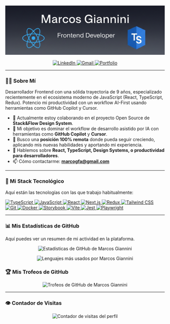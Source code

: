 <p align="center">
  <img src="github-banner.png" alt="Banner de Marcos Giannini"/>
</p>

<p align="center">
  <a href="https://www.linkedin.com/in/marcosgiannini-dev" target="_blank">
    <img src="https://img.shields.io/badge/LinkedIn-0077B5?style=for-the-badge&logo=linkedin&logoColor=white" alt="LinkedIn"/>
  </a>
  <a href="mailto:marcogfa@gmail.com">
    <img src="https://img.shields.io/badge/Gmail-D14836?style=for-the-badge&logo=gmail&logoColor=white" alt="Gmail"/>
  </a>
  <a href="https://portfolio-pi-vert-12.vercel.app/" target="_blank">
  <img src="https://img.shields.io/badge/Portfolio-4A90E2?style=for-the-badge&logo=Vercel&logoColor=white" alt="Portfolio"/>
</a>
</p>

---

### 👨‍💻 Sobre Mí

Desarrollador Frontend con una sólida trayectoria de 9 años, especializado recientemente en el ecosistema moderno de JavaScript (React, TypeScript, Redux). Potencio mi productividad con un workflow AI-First usando herramientas como GitHub Copilot y Cursor.

- 🔭 Actualmente estoy colaborando en el proyecto Open Source de **Stack&Flow Design System**.
- 🌱 Mi objetivo es dominar el workflow de desarrollo asistido por IA con herramientas como **GitHub Copilot** y **Cursor**.
- 👯 Busco una **posición 100% remota** donde pueda seguir creciendo, aplicando mis nuevas habilidades y aportando mi experiencia.
- 💬 Hablemos sobre **React, TypeScript, Design Systems, o productividad para desarrolladores**.
- 📫 Cómo contactarme: **marcogfa@gmail.com**

---

### 🚀 Mi Stack Tecnológico

Aquí están las tecnologías con las que trabajo habitualmente:

<p align="left">
  <a href="https://www.typescriptlang.org/" target="_blank" rel="noreferrer">
    <img src="https://img.shields.io/badge/TypeScript-3178C6?style=for-the-badge&logo=typescript&logoColor=white" alt="TypeScript"/>
  </a>
  <a href="https://developer.mozilla.org/en-US/docs/Web/JavaScript" target="_blank" rel="noreferrer">
    <img src="https://img.shields.io/badge/JavaScript-F7DF1E?style=for-the-badge&logo=javascript&logoColor=black" alt="JavaScript"/>
  </a>
  <a href="https://reactjs.org/" target="_blank" rel="noreferrer">
    <img src="https://img.shields.io/badge/React-61DAFB?style=for-the-badge&logo=react&logoColor=black" alt="React"/>
  </a>
  <a href="https://nextjs.org/" target="_blank" rel="noreferrer">
    <img src="https://img.shields.io/badge/Next.js-000000?style=for-the-badge&logo=nextdotjs&logoColor=white" alt="Next.js"/>
  </a>
  <a href="https://redux.js.org/" target="_blank" rel="noreferrer">
  <img src="https://img.shields.io/badge/Redux-764ABC?style=for-the-badge&logo=redux&logoColor=white" alt="Redux"/>
</a>
  <a href="https://tailwindcss.com/" target="_blank" rel="noreferrer">
    <img src="https://img.shields.io/badge/Tailwind_CSS-06B6D4?style=for-the-badge&logo=tailwindcss&logoColor=white" alt="Tailwind CSS"/>
  </a>
  <a href="https://git-scm.com/" target="_blank" rel="noreferrer">
    <img src="https://img.shields.io/badge/Git-F05032?style=for-the-badge&logo=git&logoColor=white" alt="Git"/>
  </a>
  <a href="https://www.docker.com/" target="_blank" rel="noreferrer">
    <img src="https://img.shields.io/badge/Docker-2496ED?style=for-the-badge&logo=docker&logoColor=white" alt="Docker"/>
  </a>
   <a href="https://storybook.js.org/" target="_blank" rel="noreferrer">
    <img src="https://img.shields.io/badge/Storybook-FF4785?style=for-the-badge&logo=storybook&logoColor=white" alt="Storybook"/>
  </a>
  <a href="https://vitejs.dev/" target="_blank" rel="noreferrer">
    <img src="https://img.shields.io/badge/Vite-646CFF?style=for-the-badge&logo=vite&logoColor=white" alt="Vite"/>
  </a>
<a href="https://jestjs.io/" target="_blank" rel="noreferrer">
  <img src="https://img.shields.io/badge/Jest-C21325?style=for-the-badge&logo=jest&logoColor=white" alt="Jest"/>
</a>
  <a href="https://playwright.dev/" target="_blank" rel="noreferrer">
  <img src="https://img.shields.io/badge/Playwright-2EAD33?style=for-the-badge&logo=playwright&logoColor=white" alt="Playwright"/>
</a>
</p>

---

### 📊 Mis Estadísticas de GitHub

Aquí puedes ver un resumen de mi actividad en la plataforma.

<p align="center">
  <img src="https://github-readme-stats.vercel.app/api?username=MarcosGiannini&show_icons=true&locale=es&theme=tokyonight" alt="Estadísticas de GitHub de Marcos Giannini" />
</p>
<p align="center">
  <img src="https://github-readme-stats.vercel.app/api/top-langs?username=MarcosGiannini&layout=compact&locale=es&theme=tokyonight" alt="Lenguajes más usados por Marcos Giannini" />
</p>

### 🏆 Mis Trofeos de GitHub

<p align="center">
  <img src="https://github-profile-trophy.vercel.app/?username=MarcosGiannini&theme=tokyonight&row=1&column=7" alt="Trofeos de GitHub de Marcos Giannini" />
</p>

---

### 👁️ Contador de Visitas

<p align="center">
  <img src="https://komarev.com/ghpvc/?username=MarcosGiannini&label=VISITAS+AL+PERFIL&color=blueviolet&style=flat-square" alt="Contador de visitas del perfil" />
</p>
